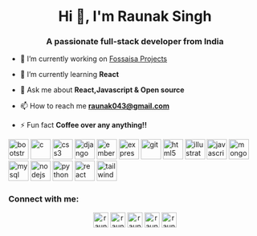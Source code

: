 <h1 align="center">Hi 👋, I'm Raunak Singh</h1>
<h3 align="center">A passionate full-stack developer from India</h3>

- 🔭 I’m currently working on [Fossaisa Projects](https://github.com/fossasia)

- 🌱 I’m currently learning **React**

- 💬 Ask me about **React,Javascript & Open source**

- 📫 How to reach me **raunak043@gmail.com**

- ⚡ Fun fact **Coffee over any anything!!**

<p align="left"><img src="https://devicons.github.io/devicon/devicon.git/icons/bootstrap/bootstrap-plain.svg" alt="bootstrap" width="40" height="40"/> <img src="https://devicons.github.io/devicon/devicon.git/icons/c/c-original.svg" alt="c" width="40" height="40"/> <img src="https://devicons.github.io/devicon/devicon.git/icons/css3/css3-original-wordmark.svg" alt="css3" width="40" height="40"/> <img src="https://devicons.github.io/devicon/devicon.git/icons/django/django-original.svg" alt="django" width="40" height="40"/> <img src="https://devicons.github.io/devicon/devicon.git/icons/ember/ember-original-wordmark.svg" alt="ember" width="40" height="40"/> <img src="https://devicons.github.io/devicon/devicon.git/icons/express/express-original-wordmark.svg" alt="express" width="40" height="40"/> <img src="https://www.vectorlogo.zone/logos/git-scm/git-scm-icon.svg" alt="git" width="40" height="40"/> <img src="https://devicons.github.io/devicon/devicon.git/icons/html5/html5-original-wordmark.svg" alt="html5" width="40" height="40"/> <img src="https://www.vectorlogo.zone/logos/adobe_illustrator/adobe_illustrator-icon.svg" alt="illustrator" width="40" height="40"/> <img src="https://devicons.github.io/devicon/devicon.git/icons/javascript/javascript-original.svg" alt="javascript" width="40" height="40"/> <img src="https://devicons.github.io/devicon/devicon.git/icons/mongodb/mongodb-original-wordmark.svg" alt="mongodb" width="40" height="40"/> <img src="https://devicons.github.io/devicon/devicon.git/icons/mysql/mysql-original-wordmark.svg" alt="mysql" width="40" height="40"/> <img src="https://devicons.github.io/devicon/devicon.git/icons/nodejs/nodejs-original-wordmark.svg" alt="nodejs" width="40" height="40"/> <img src="https://devicons.github.io/devicon/devicon.git/icons/python/python-original.svg" alt="python" width="40" height="40"/> <img src="https://devicons.github.io/devicon/devicon.git/icons/react/react-original-wordmark.svg" alt="react" width="40" height="40"/> <img src="https://www.vectorlogo.zone/logos/tailwindcss/tailwindcss-icon.svg" alt="tailwind" width="40" height="40"/></p>

### Connect with me:
<p align="center">
<a href="https://twitter.com/raunaks18873758" target="blank"><img align="center" src="https://cdn.jsdelivr.net/npm/simple-icons@3.0.1/icons/twitter.svg" alt="raunaks18873758" height="30" width="30" /></a>
<a href="https://linkedin.com/in/raunak babbar" target="blank"><img align="center" src="https://cdn.jsdelivr.net/npm/simple-icons@3.0.1/icons/linkedin.svg" alt="raunak babbar" height="30" width="30" /></a>
<a href="https://fb.com/raunak babbar" target="blank"><img align="center" src="https://cdn.jsdelivr.net/npm/simple-icons@3.0.1/icons/facebook.svg" alt="raunak babbar" height="30" width="30" /></a>
<a href="https://instagram.com/raunak_singh_babbar" target="blank"><img align="center" src="https://cdn.jsdelivr.net/npm/simple-icons@3.0.1/icons/instagram.svg" alt="raunak singh babbar" height="30" width="30" /></a>
<a href="https://www.youtube.com/channel/UCpbITnoGYE3nbH1l20UZF6Q/videos?view_as=subscriber" target="blank"><img align="center" src="https://cdn.jsdelivr.net/npm/simple-icons@3.0.1/icons/youtube.svg" alt="raunak singh" height="30" width="30" /></a>
</p>
